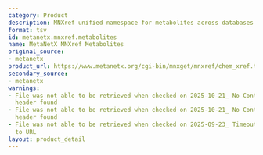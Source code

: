 ```yaml
---
category: Product
description: MNXref unified namespace for metabolites across databases
format: tsv
id: metanetx.mnxref.metabolites
name: MetaNetX MNXref Metabolites
original_source:
- metanetx
product_url: https://www.metanetx.org/cgi-bin/mnxget/mnxref/chem_xref.tsv
secondary_source:
- metanetx
warnings:
- File was not able to be retrieved when checked on 2025-10-21_ No Content-Length
  header found
- File was not able to be retrieved when checked on 2025-10-21_ No Content-Length
  header found
- File was not able to be retrieved when checked on 2025-09-23_ Timeout connecting
  to URL
layout: product_detail
---
```

